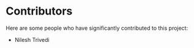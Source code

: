 # Contributors

Here are some people who have significantly contributed to this project:

* Nilesh Trivedi



